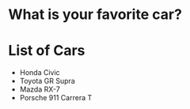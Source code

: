 # What is your favorite car?

# List of Cars
- Honda Civic
- Toyota GR Supra
- Mazda RX-7
- Porsche 911 Carrera T
  
